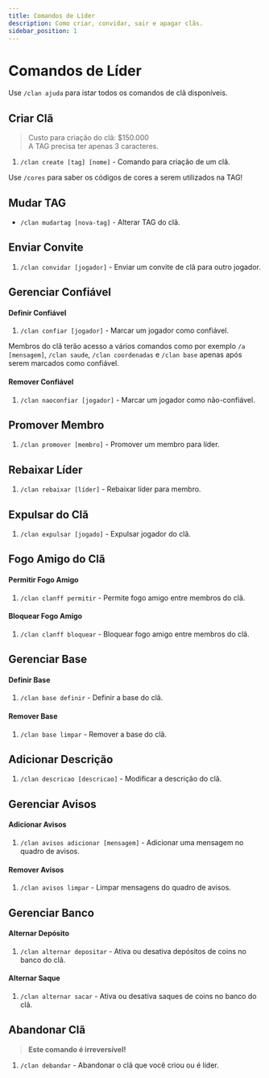 ```yaml
---
title: Comandos de Líder
description: Como criar, convidar, sair e apagar clãs.
sidebar_position: 1
---
```


# Comandos de Líder

Use `/clan ajuda` para istar todos os comandos de clã disponíveis.

## Criar Clã

> Custo para criação do clã: $150.000  
> A TAG precisa ter apenas 3 caracteres.

1. `/clan create [tag] [nome]` - Comando para criação de um clã.

Use `/cores` para saber os códigos de cores a serem utilizados na TAG!

## Mudar TAG

* `/clan mudartag [nova-tag]` - Alterar TAG do clã.

## Enviar Convite

1. `/clan convidar [jogador]` - Enviar um convite de clã para outro jogador.

## Gerenciar Confiável

#### Definir Confiável

1. `/clan confiar [jogador]` - Marcar um jogador como confiável.

Membros do clã terão acesso a vários comandos como por exemplo `/a [mensagem]`, `/clan saude`, `/clan coordenadas` e `/clan base` apenas após serem marcados como confiável.

#### Remover Confiável

1. `/clan naoconfiar [jogador]` - Marcar um jogador como não-confiável.

## Promover Membro

1. `/clan promover [membro]` - Promover um membro para líder.

## Rebaixar Líder

1. `/clan rebaixar [líder]` - Rebaixar líder para membro.

## Expulsar do Clã

1. `/clan expulsar [jogado]` - Expulsar jogador do clã.

## Fogo Amigo do Clã

#### Permitir Fogo Amigo

1. `/clan clanff permitir` - Permite fogo amigo entre membros do clã.

#### Bloquear Fogo Amigo

1. `/clan clanff bloquear` - Bloquear fogo amigo entre membros do clã.

## Gerenciar Base

#### Definir Base

1. `/clan base definir` - Definir a base do clã.

#### Remover Base

1. `/clan base limpar` - Remover a base do clã.

## Adicionar Descrição

1. `/clan descricao [descricao]` - Modificar a descrição do clã.

## Gerenciar Avisos

#### Adicionar Avisos

1. `/clan avisos adicionar [mensagem]` - Adicionar uma mensagem no quadro de avisos.

#### Remover Avisos

1. `/clan avisos limpar` - Limpar mensagens do quadro de avisos.

## Gerenciar Banco

#### Alternar Depósito

1. `/clan alternar depositar` - Ativa ou desativa depósitos de coins no banco do clã. 

#### Alternar Saque

1. `/clan alternar sacar` - Ativa ou desativa saques de coins no banco do clã.

## Abandonar Clã

> **Este comando é irreversível!**

1. `/clan debandar` - Abandonar o clã que você criou ou é líder.